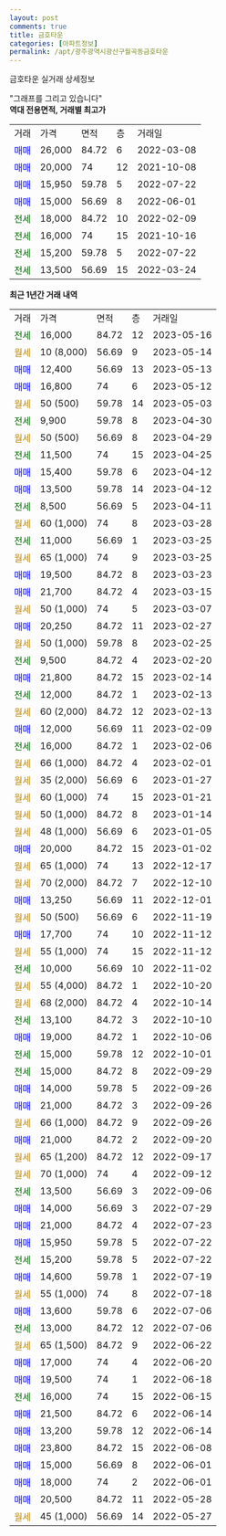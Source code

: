 ```yaml
---
layout: post
comments: true
title: 금호타운
categories: [아파트정보]
permalink: /apt/광주광역시광산구월곡동금호타운
---
```


금호타운 실거래 상세정보

<script type="text/javascript">
  google.charts.load('current', {'packages':['line', 'corechart']});
  google.charts.setOnLoadCallback(drawChart);

  function drawChart() {
    var data = new google.visualization.DataTable();
    data.addColumn('date', '거래일');
    data.addColumn('number', "매매");
    data.addColumn('number', "전세");
    data.addColumn('number', "전매");

    data.addRows([[new Date(Date.parse("2023-05-16")), null, 16000, null], [new Date(Date.parse("2023-05-14")), null, null, null], [new Date(Date.parse("2023-05-13")), 12400, null, null], [new Date(Date.parse("2023-05-12")), 16800, null, null], [new Date(Date.parse("2023-05-03")), null, null, null], [new Date(Date.parse("2023-04-30")), null, 9900, null], [new Date(Date.parse("2023-04-29")), null, null, null], [new Date(Date.parse("2023-04-25")), null, 11500, null], [new Date(Date.parse("2023-04-12")), 15400, null, null], [new Date(Date.parse("2023-04-12")), 13500, null, null], [new Date(Date.parse("2023-04-11")), null, 8500, null], [new Date(Date.parse("2023-03-28")), null, null, null], [new Date(Date.parse("2023-03-25")), null, 11000, null], [new Date(Date.parse("2023-03-25")), null, null, null], [new Date(Date.parse("2023-03-23")), 19500, null, null], [new Date(Date.parse("2023-03-15")), 21700, null, null], [new Date(Date.parse("2023-03-07")), null, null, null], [new Date(Date.parse("2023-02-27")), 20250, null, null], [new Date(Date.parse("2023-02-25")), null, null, null], [new Date(Date.parse("2023-02-20")), null, 9500, null], [new Date(Date.parse("2023-02-14")), 21800, null, null], [new Date(Date.parse("2023-02-13")), null, 12000, null], [new Date(Date.parse("2023-02-13")), null, null, null], [new Date(Date.parse("2023-02-09")), 12000, null, null], [new Date(Date.parse("2023-02-06")), null, 16000, null], [new Date(Date.parse("2023-02-01")), null, null, null], [new Date(Date.parse("2023-01-27")), null, null, null], [new Date(Date.parse("2023-01-21")), null, null, null], [new Date(Date.parse("2023-01-14")), null, null, null], [new Date(Date.parse("2023-01-05")), null, null, null], [new Date(Date.parse("2023-01-02")), 20000, null, null], [new Date(Date.parse("2022-12-17")), null, null, null], [new Date(Date.parse("2022-12-10")), null, null, null], [new Date(Date.parse("2022-12-01")), 13250, null, null], [new Date(Date.parse("2022-11-19")), null, null, null], [new Date(Date.parse("2022-11-12")), 17700, null, null], [new Date(Date.parse("2022-11-12")), null, null, null], [new Date(Date.parse("2022-11-02")), null, 10000, null], [new Date(Date.parse("2022-10-20")), null, null, null], [new Date(Date.parse("2022-10-14")), null, null, null], [new Date(Date.parse("2022-10-10")), null, 13100, null], [new Date(Date.parse("2022-10-06")), 19000, null, null], [new Date(Date.parse("2022-10-01")), null, 15000, null], [new Date(Date.parse("2022-09-29")), null, 15000, null], [new Date(Date.parse("2022-09-26")), 14000, null, null], [new Date(Date.parse("2022-09-26")), 21000, null, null], [new Date(Date.parse("2022-09-26")), null, null, null], [new Date(Date.parse("2022-09-20")), 21000, null, null], [new Date(Date.parse("2022-09-17")), null, null, null], [new Date(Date.parse("2022-09-12")), null, null, null], [new Date(Date.parse("2022-09-06")), null, 13500, null], [new Date(Date.parse("2022-07-29")), 14000, null, null], [new Date(Date.parse("2022-07-23")), 21000, null, null], [new Date(Date.parse("2022-07-22")), 15950, null, null], [new Date(Date.parse("2022-07-22")), null, 15200, null], [new Date(Date.parse("2022-07-19")), 14600, null, null], [new Date(Date.parse("2022-07-18")), null, null, null], [new Date(Date.parse("2022-07-06")), 13600, null, null], [new Date(Date.parse("2022-07-06")), null, 13000, null], [new Date(Date.parse("2022-06-22")), null, null, null], [new Date(Date.parse("2022-06-20")), 17000, null, null], [new Date(Date.parse("2022-06-18")), 19500, null, null], [new Date(Date.parse("2022-06-15")), null, 16000, null], [new Date(Date.parse("2022-06-14")), 21500, null, null], [new Date(Date.parse("2022-06-14")), 13200, null, null], [new Date(Date.parse("2022-06-08")), 23800, null, null], [new Date(Date.parse("2022-06-01")), 15000, null, null], [new Date(Date.parse("2022-06-01")), 18000, null, null], [new Date(Date.parse("2022-05-28")), 20500, null, null], [new Date(Date.parse("2022-05-27")), null, null, null]]);

    var options = {
      hAxis: {
        format: 'yyyy/MM/dd'
      },    
      lineWidth: 0,
      pointsVisible: true,    
      title: '최근 1년간 유형별 실거래가 분포',
      legend: { position: 'bottom' }
    };

    var formatter = new google.visualization.NumberFormat({pattern:'###,###'} );
    formatter.format(data, 1);
    formatter.format(data, 2);
    
    setTimeout(function() {
        var chart = new google.visualization.LineChart(document.getElementById('columnchart_material'));
        chart.draw(data, (options));
        document.getElementById('loading').style.display = 'none';
    }, 200);
  }
</script>


<div id="loading" style="z-index:20; display: block; margin-left: 0px">"그래프를 그리고 있습니다"</div>
<div id="columnchart_material" style="width: 95%; margin-left: 0px; display: block"></div>
<!-- contents start -->
<b>역대 전용면적, 거래별 최고가</b>
<table class="sortable">
    <tr>
      <td>거래</td>
      <td>가격</td>
      <td>면적</td>
      <td>층</td>
      <td>거래일</td>
    </tr>
        <tr>
          <td><a style="color: blue">매매</a></td>
          <td>26,000</td>
          <td>84.72</td>
          <td>6</td>
          <td>2022-03-08</td>
        </tr>            <tr>
          <td><a style="color: blue">매매</a></td>
          <td>20,000</td>
          <td>74</td>
          <td>12</td>
          <td>2021-10-08</td>
        </tr>            <tr>
          <td><a style="color: blue">매매</a></td>
          <td>15,950</td>
          <td>59.78</td>
          <td>5</td>
          <td>2022-07-22</td>
        </tr>            <tr>
          <td><a style="color: blue">매매</a></td>
          <td>15,000</td>
          <td>56.69</td>
          <td>8</td>
          <td>2022-06-01</td>
        </tr>        
        <tr>
              <td><a style="color: darkgreen">전세</a></td>
              <td>18,000</td>
              <td>84.72</td>
              <td>10</td>
              <td>2022-02-09</td>
            </tr>            <tr>
              <td><a style="color: darkgreen">전세</a></td>
              <td>16,000</td>
              <td>74</td>
              <td>15</td>
              <td>2021-10-16</td>
            </tr>            <tr>
              <td><a style="color: darkgreen">전세</a></td>
              <td>15,200</td>
              <td>59.78</td>
              <td>5</td>
              <td>2022-07-22</td>
            </tr>            <tr>
              <td><a style="color: darkgreen">전세</a></td>
              <td>13,500</td>
              <td>56.69</td>
              <td>15</td>
              <td>2022-03-24</td>
            </tr>        
    
</table>

<b>최근 1년간 거래 내역</b>

<table class="sortable">
    <tr>
      <td>거래</td>
      <td>가격</td>
      <td>면적</td>
      <td>층</td>
      <td>거래일</td>
    </tr>
    <tr>
      <td><a style="color: darkgreen">전세</a></td>
      <td>16,000</td>
      <td>84.72</td>
      <td>12</td>
      <td>2023-05-16</td>
    </tr>          <tr>
      <td><a style="color: darkgoldenrod">월세</a></td>
      <td>10 (8,000)</td>
      <td>56.69</td>
      <td>9</td>
      <td>2023-05-14</td>
    </tr>          <tr>
      <td><a style="color: blue">매매</a></td>
      <td>12,400</td>
      <td>56.69</td>
      <td>13</td>
      <td>2023-05-13</td>
    </tr>          <tr>
      <td><a style="color: blue">매매</a></td>
      <td>16,800</td>
      <td>74</td>
      <td>6</td>
      <td>2023-05-12</td>
    </tr>          <tr>
      <td><a style="color: darkgoldenrod">월세</a></td>
      <td>50 (500)</td>
      <td>59.78</td>
      <td>14</td>
      <td>2023-05-03</td>
    </tr>          <tr>
      <td><a style="color: darkgreen">전세</a></td>
      <td>9,900</td>
      <td>59.78</td>
      <td>8</td>
      <td>2023-04-30</td>
    </tr>          <tr>
      <td><a style="color: darkgoldenrod">월세</a></td>
      <td>50 (500)</td>
      <td>56.69</td>
      <td>8</td>
      <td>2023-04-29</td>
    </tr>          <tr>
      <td><a style="color: darkgreen">전세</a></td>
      <td>11,500</td>
      <td>74</td>
      <td>15</td>
      <td>2023-04-25</td>
    </tr>          <tr>
      <td><a style="color: blue">매매</a></td>
      <td>15,400</td>
      <td>59.78</td>
      <td>6</td>
      <td>2023-04-12</td>
    </tr>          <tr>
      <td><a style="color: blue">매매</a></td>
      <td>13,500</td>
      <td>59.78</td>
      <td>14</td>
      <td>2023-04-12</td>
    </tr>          <tr>
      <td><a style="color: darkgreen">전세</a></td>
      <td>8,500</td>
      <td>56.69</td>
      <td>5</td>
      <td>2023-04-11</td>
    </tr>          <tr>
      <td><a style="color: darkgoldenrod">월세</a></td>
      <td>60 (1,000)</td>
      <td>74</td>
      <td>8</td>
      <td>2023-03-28</td>
    </tr>          <tr>
      <td><a style="color: darkgreen">전세</a></td>
      <td>11,000</td>
      <td>56.69</td>
      <td>1</td>
      <td>2023-03-25</td>
    </tr>          <tr>
      <td><a style="color: darkgoldenrod">월세</a></td>
      <td>65 (1,000)</td>
      <td>74</td>
      <td>9</td>
      <td>2023-03-25</td>
    </tr>          <tr>
      <td><a style="color: blue">매매</a></td>
      <td>19,500</td>
      <td>84.72</td>
      <td>8</td>
      <td>2023-03-23</td>
    </tr>          <tr>
      <td><a style="color: blue">매매</a></td>
      <td>21,700</td>
      <td>84.72</td>
      <td>4</td>
      <td>2023-03-15</td>
    </tr>          <tr>
      <td><a style="color: darkgoldenrod">월세</a></td>
      <td>50 (1,000)</td>
      <td>74</td>
      <td>5</td>
      <td>2023-03-07</td>
    </tr>          <tr>
      <td><a style="color: blue">매매</a></td>
      <td>20,250</td>
      <td>84.72</td>
      <td>11</td>
      <td>2023-02-27</td>
    </tr>          <tr>
      <td><a style="color: darkgoldenrod">월세</a></td>
      <td>50 (1,000)</td>
      <td>59.78</td>
      <td>8</td>
      <td>2023-02-25</td>
    </tr>          <tr>
      <td><a style="color: darkgreen">전세</a></td>
      <td>9,500</td>
      <td>84.72</td>
      <td>4</td>
      <td>2023-02-20</td>
    </tr>          <tr>
      <td><a style="color: blue">매매</a></td>
      <td>21,800</td>
      <td>84.72</td>
      <td>15</td>
      <td>2023-02-14</td>
    </tr>          <tr>
      <td><a style="color: darkgreen">전세</a></td>
      <td>12,000</td>
      <td>84.72</td>
      <td>1</td>
      <td>2023-02-13</td>
    </tr>          <tr>
      <td><a style="color: darkgoldenrod">월세</a></td>
      <td>60 (2,000)</td>
      <td>84.72</td>
      <td>12</td>
      <td>2023-02-13</td>
    </tr>          <tr>
      <td><a style="color: blue">매매</a></td>
      <td>12,000</td>
      <td>56.69</td>
      <td>11</td>
      <td>2023-02-09</td>
    </tr>          <tr>
      <td><a style="color: darkgreen">전세</a></td>
      <td>16,000</td>
      <td>84.72</td>
      <td>1</td>
      <td>2023-02-06</td>
    </tr>          <tr>
      <td><a style="color: darkgoldenrod">월세</a></td>
      <td>66 (1,000)</td>
      <td>84.72</td>
      <td>4</td>
      <td>2023-02-01</td>
    </tr>          <tr>
      <td><a style="color: darkgoldenrod">월세</a></td>
      <td>35 (2,000)</td>
      <td>56.69</td>
      <td>6</td>
      <td>2023-01-27</td>
    </tr>          <tr>
      <td><a style="color: darkgoldenrod">월세</a></td>
      <td>60 (1,000)</td>
      <td>74</td>
      <td>15</td>
      <td>2023-01-21</td>
    </tr>          <tr>
      <td><a style="color: darkgoldenrod">월세</a></td>
      <td>50 (1,000)</td>
      <td>84.72</td>
      <td>8</td>
      <td>2023-01-14</td>
    </tr>          <tr>
      <td><a style="color: darkgoldenrod">월세</a></td>
      <td>48 (1,000)</td>
      <td>56.69</td>
      <td>6</td>
      <td>2023-01-05</td>
    </tr>          <tr>
      <td><a style="color: blue">매매</a></td>
      <td>20,000</td>
      <td>84.72</td>
      <td>15</td>
      <td>2023-01-02</td>
    </tr>          <tr>
      <td><a style="color: darkgoldenrod">월세</a></td>
      <td>65 (1,000)</td>
      <td>74</td>
      <td>13</td>
      <td>2022-12-17</td>
    </tr>          <tr>
      <td><a style="color: darkgoldenrod">월세</a></td>
      <td>70 (2,000)</td>
      <td>84.72</td>
      <td>7</td>
      <td>2022-12-10</td>
    </tr>          <tr>
      <td><a style="color: blue">매매</a></td>
      <td>13,250</td>
      <td>56.69</td>
      <td>11</td>
      <td>2022-12-01</td>
    </tr>          <tr>
      <td><a style="color: darkgoldenrod">월세</a></td>
      <td>50 (500)</td>
      <td>56.69</td>
      <td>6</td>
      <td>2022-11-19</td>
    </tr>          <tr>
      <td><a style="color: blue">매매</a></td>
      <td>17,700</td>
      <td>74</td>
      <td>10</td>
      <td>2022-11-12</td>
    </tr>          <tr>
      <td><a style="color: darkgoldenrod">월세</a></td>
      <td>55 (1,000)</td>
      <td>74</td>
      <td>15</td>
      <td>2022-11-12</td>
    </tr>          <tr>
      <td><a style="color: darkgreen">전세</a></td>
      <td>10,000</td>
      <td>56.69</td>
      <td>10</td>
      <td>2022-11-02</td>
    </tr>          <tr>
      <td><a style="color: darkgoldenrod">월세</a></td>
      <td>55 (4,000)</td>
      <td>84.72</td>
      <td>1</td>
      <td>2022-10-20</td>
    </tr>          <tr>
      <td><a style="color: darkgoldenrod">월세</a></td>
      <td>68 (2,000)</td>
      <td>84.72</td>
      <td>4</td>
      <td>2022-10-14</td>
    </tr>          <tr>
      <td><a style="color: darkgreen">전세</a></td>
      <td>13,100</td>
      <td>84.72</td>
      <td>3</td>
      <td>2022-10-10</td>
    </tr>          <tr>
      <td><a style="color: blue">매매</a></td>
      <td>19,000</td>
      <td>84.72</td>
      <td>1</td>
      <td>2022-10-06</td>
    </tr>          <tr>
      <td><a style="color: darkgreen">전세</a></td>
      <td>15,000</td>
      <td>59.78</td>
      <td>12</td>
      <td>2022-10-01</td>
    </tr>          <tr>
      <td><a style="color: darkgreen">전세</a></td>
      <td>15,000</td>
      <td>84.72</td>
      <td>8</td>
      <td>2022-09-29</td>
    </tr>          <tr>
      <td><a style="color: blue">매매</a></td>
      <td>14,000</td>
      <td>59.78</td>
      <td>5</td>
      <td>2022-09-26</td>
    </tr>          <tr>
      <td><a style="color: blue">매매</a></td>
      <td>21,000</td>
      <td>84.72</td>
      <td>3</td>
      <td>2022-09-26</td>
    </tr>          <tr>
      <td><a style="color: darkgoldenrod">월세</a></td>
      <td>66 (1,000)</td>
      <td>84.72</td>
      <td>9</td>
      <td>2022-09-26</td>
    </tr>          <tr>
      <td><a style="color: blue">매매</a></td>
      <td>21,000</td>
      <td>84.72</td>
      <td>2</td>
      <td>2022-09-20</td>
    </tr>          <tr>
      <td><a style="color: darkgoldenrod">월세</a></td>
      <td>65 (1,200)</td>
      <td>84.72</td>
      <td>12</td>
      <td>2022-09-17</td>
    </tr>          <tr>
      <td><a style="color: darkgoldenrod">월세</a></td>
      <td>70 (1,000)</td>
      <td>74</td>
      <td>4</td>
      <td>2022-09-12</td>
    </tr>          <tr>
      <td><a style="color: darkgreen">전세</a></td>
      <td>13,500</td>
      <td>56.69</td>
      <td>3</td>
      <td>2022-09-06</td>
    </tr>          <tr>
      <td><a style="color: blue">매매</a></td>
      <td>14,000</td>
      <td>56.69</td>
      <td>3</td>
      <td>2022-07-29</td>
    </tr>          <tr>
      <td><a style="color: blue">매매</a></td>
      <td>21,000</td>
      <td>84.72</td>
      <td>4</td>
      <td>2022-07-23</td>
    </tr>          <tr>
      <td><a style="color: blue">매매</a></td>
      <td>15,950</td>
      <td>59.78</td>
      <td>5</td>
      <td>2022-07-22</td>
    </tr>          <tr>
      <td><a style="color: darkgreen">전세</a></td>
      <td>15,200</td>
      <td>59.78</td>
      <td>5</td>
      <td>2022-07-22</td>
    </tr>          <tr>
      <td><a style="color: blue">매매</a></td>
      <td>14,600</td>
      <td>59.78</td>
      <td>1</td>
      <td>2022-07-19</td>
    </tr>          <tr>
      <td><a style="color: darkgoldenrod">월세</a></td>
      <td>55 (1,000)</td>
      <td>74</td>
      <td>8</td>
      <td>2022-07-18</td>
    </tr>          <tr>
      <td><a style="color: blue">매매</a></td>
      <td>13,600</td>
      <td>59.78</td>
      <td>6</td>
      <td>2022-07-06</td>
    </tr>          <tr>
      <td><a style="color: darkgreen">전세</a></td>
      <td>13,000</td>
      <td>84.72</td>
      <td>12</td>
      <td>2022-07-06</td>
    </tr>          <tr>
      <td><a style="color: darkgoldenrod">월세</a></td>
      <td>65 (1,500)</td>
      <td>84.72</td>
      <td>9</td>
      <td>2022-06-22</td>
    </tr>          <tr>
      <td><a style="color: blue">매매</a></td>
      <td>17,000</td>
      <td>74</td>
      <td>4</td>
      <td>2022-06-20</td>
    </tr>          <tr>
      <td><a style="color: blue">매매</a></td>
      <td>19,500</td>
      <td>74</td>
      <td>1</td>
      <td>2022-06-18</td>
    </tr>          <tr>
      <td><a style="color: darkgreen">전세</a></td>
      <td>16,000</td>
      <td>74</td>
      <td>15</td>
      <td>2022-06-15</td>
    </tr>          <tr>
      <td><a style="color: blue">매매</a></td>
      <td>21,500</td>
      <td>84.72</td>
      <td>6</td>
      <td>2022-06-14</td>
    </tr>          <tr>
      <td><a style="color: blue">매매</a></td>
      <td>13,200</td>
      <td>59.78</td>
      <td>12</td>
      <td>2022-06-14</td>
    </tr>          <tr>
      <td><a style="color: blue">매매</a></td>
      <td>23,800</td>
      <td>84.72</td>
      <td>15</td>
      <td>2022-06-08</td>
    </tr>          <tr>
      <td><a style="color: blue">매매</a></td>
      <td>15,000</td>
      <td>56.69</td>
      <td>8</td>
      <td>2022-06-01</td>
    </tr>          <tr>
      <td><a style="color: blue">매매</a></td>
      <td>18,000</td>
      <td>74</td>
      <td>2</td>
      <td>2022-06-01</td>
    </tr>          <tr>
      <td><a style="color: blue">매매</a></td>
      <td>20,500</td>
      <td>84.72</td>
      <td>11</td>
      <td>2022-05-28</td>
    </tr>          <tr>
      <td><a style="color: darkgoldenrod">월세</a></td>
      <td>45 (1,000)</td>
      <td>56.69</td>
      <td>14</td>
      <td>2022-05-27</td>
    </tr>      </table>
<!-- contents end -->    

